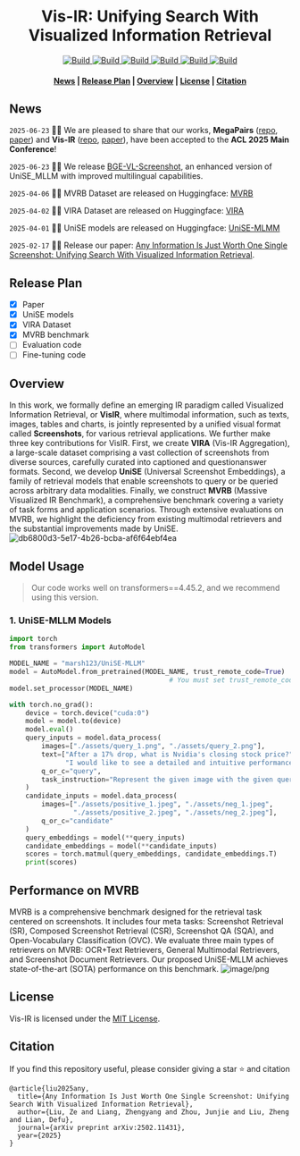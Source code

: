 <h1 align="center">Vis-IR: Unifying Search With Visualized Information Retrieval</h1>

<p align="center">
    <a href="https://arxiv.org/abs/2502.11431">
        <img alt="Build" src="http://img.shields.io/badge/arXiv-2502.11431-B31B1B.svg">
    </a>
    <a href="https://github.com/VectorSpaceLab/Vis-IR">
        <img alt="Build" src="https://img.shields.io/badge/Github-Code-blue">
    </a>
    <a href="https://huggingface.co/datasets/marsh123/VIRA/">
        <img alt="Build" src="https://img.shields.io/badge/🤗 Datasets-VIRA-yellow">
    </a>  
    <a href="https://huggingface.co/datasets/marsh123/MVRB">
        <img alt="Build" src="https://img.shields.io/badge/🤗 Datasets-MVRB-yellow">
    </a>  
    <!-- <a href="">
        <img alt="Build" src="https://img.shields.io/badge/🤗 Model-UniSE CLIP-yellow">
    </a>  -->
    <a href="https://huggingface.co/marsh123/UniSE">
        <img alt="Build" src="https://img.shields.io/badge/🤗 Model-UniSE MLLM-yellow">
    </a> 
     <a href="https://huggingface.co/BAAI/BGE-VL-Screenshot">
        <img alt="Build" src="https://img.shields.io/badge/🤗 Model-BGE VL Screenshot-yellow">
    </a> 
</p>
<h4 align="center">
    <p>
        <a href=#news>News</a> |
        <a href=#release-plan>Release Plan</a> |
        <a href=#overview>Overview</a> |
        <a href="#license">License</a> |
        <a href="#citation">Citation</a>
    <p>
</h4>

## News

```2025-06-23``` 🎉🎉 We are pleased to share that our works, **MegaPairs** ([repo](https://github.com/VectorSpaceLab/MegaPairs), [paper](https://arxiv.org/abs/2412.14475)) and **Vis-IR** ([repo](https://github.com/VectorSpaceLab/Vis-IR), [paper](https://arxiv.org/pdf/2502.11431)), have been accepted to the **ACL 2025 Main Conference**!

```2025-06-23``` 🚀🚀 We release [BGE-VL-Screenshot](https://huggingface.co/datasets/marsh123/MVRB), an enhanced version of UniSE_MLLM with improved multilingual capabilities.

```2025-04-06``` 🚀🚀 MVRB Dataset are released on Huggingface: [MVRB](https://huggingface.co/datasets/marsh123/MVRB)

```2025-04-02``` 🚀🚀 VIRA Dataset are released on Huggingface: [VIRA](https://huggingface.co/datasets/marsh123/VIRA/)

```2025-04-01``` 🚀🚀 UniSE models are released on Huggingface: [UniSE-MLMM](https://huggingface.co/marsh123/UniSE-MLLM/)

```2025-02-17``` 🎉🎉 Release our paper: [Any Information Is Just Worth One Single Screenshot: Unifying Search With Visualized Information Retrieval](https://arxiv.org/abs/2502.11431).

## Release Plan
- [x] Paper
- [x] UniSE models
- [x] VIRA Dataset
- [x] MVRB benchmark
- [ ] Evaluation code
- [ ] Fine-tuning code

## Overview

In this work, we formally define an emerging IR paradigm called Visualized Information Retrieval, or **VisIR**, where multimodal information, such as texts, images, tables and charts, is jointly represented by a unified visual format called **Screenshots**, for various retrieval applications. We further make three key contributions for VisIR. First, we create **VIRA** (Vis-IR Aggregation), a large-scale dataset comprising a vast collection of screenshots from diverse sources, carefully curated into captioned and questionanswer formats. Second, we develop **UniSE** (Universal Screenshot Embeddings), a family of retrieval models that enable screenshots to query or be queried across arbitrary data modalities. Finally, we construct **MVRB** (Massive Visualized IR Benchmark), a comprehensive benchmark covering a variety of task forms and application scenarios. Through extensive evaluations on MVRB, we highlight the deficiency from existing multimodal retrievers and the substantial improvements made by UniSE.
![db6800d3-5e17-4b26-bcba-af6f64ebf4ea](https://github.com/user-attachments/assets/c5392c86-0aac-4ca9-bd93-774140f83bc5)

## Model Usage

> Our code works well on transformers==4.45.2, and we recommend using this version.

### 1. UniSE-MLLM Models

```python
import torch
from transformers import AutoModel

MODEL_NAME = "marsh123/UniSE-MLLM"
model = AutoModel.from_pretrained(MODEL_NAME, trust_remote_code=True)
                                        # You must set trust_remote_code=True
model.set_processor(MODEL_NAME)

with torch.no_grad():
    device = torch.device("cuda:0")
    model = model.to(device)
    model.eval()
    query_inputs = model.data_process(
        images=["./assets/query_1.png", "./assets/query_2.png"],    
        text=["After a 17% drop, what is Nvidia's closing stock price?",
              "I would like to see a detailed and intuitive performance comparison between the two models."],
        q_or_c="query",
        task_instruction="Represent the given image with the given query."
    )
    candidate_inputs = model.data_process(
        images=["./assets/positive_1.jpeg", "./assets/neg_1.jpeg",
                "./assets/positive_2.jpeg", "./assets/neg_2.jpeg"],
        q_or_c="candidate"
    )
    query_embeddings = model(**query_inputs)
    candidate_embeddings = model(**candidate_inputs)
    scores = torch.matmul(query_embeddings, candidate_embeddings.T)
    print(scores)
```

## Performance on MVRB

MVRB is a comprehensive benchmark designed for the retrieval task centered on screenshots. It includes four meta tasks: Screenshot Retrieval (SR), Composed Screenshot Retrieval (CSR), Screenshot QA (SQA), and Open-Vocabulary Classification (OVC). We evaluate three main types of retrievers on MVRB: OCR+Text Retrievers, General Multimodal Retrievers, and Screenshot Document Retrievers. Our proposed UniSE-MLLM achieves state-of-the-art (SOTA) performance on this benchmark.
![image/png](https://cdn-uploads.huggingface.co/production/uploads/66164f6245336ca774679611/igMgX-BvQ55Dyxuw26sgs.png)



## License
Vis-IR is licensed under the [MIT License](LICENSE). 


## Citation
If you find this repository useful, please consider giving a star ⭐ and citation

```
@article{liu2025any,
  title={Any Information Is Just Worth One Single Screenshot: Unifying Search With Visualized Information Retrieval},
  author={Liu, Ze and Liang, Zhengyang and Zhou, Junjie and Liu, Zheng and Lian, Defu},
  journal={arXiv preprint arXiv:2502.11431},
  year={2025}
}
```
